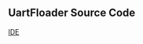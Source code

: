 ## UartFloader Source Code

[IDE](http://wiki.telink-semi.cn/wiki/IDE-and-Tools/IDE-for-TLSR8-Chips/)



